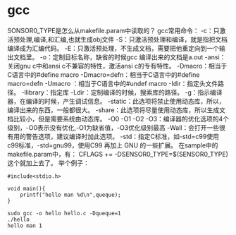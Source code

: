 # gcc
SONSOR0_TYPE是怎么从makefile.param中读取的？
gcc常用命令：
-c：只激活预处理,编译,和汇编,也就生成obj文件
-S：只激活预处理和编译，就是指把文档编译成为汇编代码。
-E：只激活预处理，不生成文档，需要把他重定向到一个输出文档里。
-o：定制目标名称，缺省的时候gcc 编译出来的文档是a.out
-ansi：关闭gnu c中和ansi c不兼容的特性，激活ansi c的专有特性。
-Dmacro：相当于C语言中的#define macro
-Dmacro=defn：相当于C语言中的#define macro=defn
-Umacro ：相当于C语言中的#undef macro
-Idir：指定头文件路径。
-llibrary：指定库
-Ldir：定制编译的时候，搜索库的路径。
-g：指示编译器，在编译的时候，产生调试信息。
-static：此选项将禁止使用动态库，所以，编译出来的东西，一般都很大。
-share：此选项将尽量使用动态库，所以生成文档比较小，但是需要系统由动态库。
-O0 -O1 -O2 -O3：编译器的优化选项的4个级别，-O0表示没有优化,-O1为缺省值，-O3优化级别最高
-Wall：会打开一些很有用的警告选项，建议编译时加此选项。
-std：指定C标准，如-std=c99使用c99标准，-std=gnu99，使用C99 再加上 GNU 的一些扩展。
在sample中的makefile.param中，有：
CFLAGS += -DSENSOR0_TYPE=$(SENSOR0_TYPE)
这个就加上去了。
举个例子：
```
#include<stdio.h>

void main(){
    printf("hello man %d\n",queque);
}

sudo gcc -o hello hello.c -Dqueque=1
./hello 
hello man 1

```